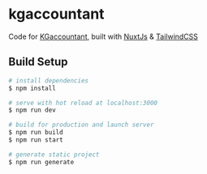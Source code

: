 # kgaccountant

Code for [KGaccountant](https://kgaccountant-staging.netlify.app/), built with [NuxtJs](https://nuxtjs.org) & [TailwindCSS](https://tailwindcss.com)

## Build Setup

```bash
# install dependencies
$ npm install

# serve with hot reload at localhost:3000
$ npm run dev

# build for production and launch server
$ npm run build
$ npm run start

# generate static project
$ npm run generate
```

